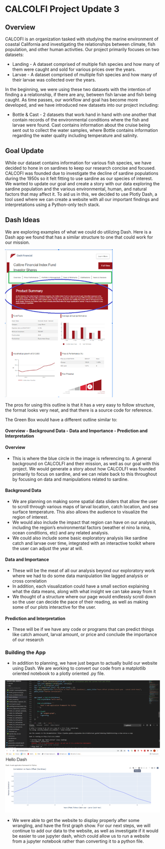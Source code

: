 # CALCOLFI Project Update 3

## Overview
CALCOFI is an organization tasked with studying the marine environment of coastal California and investigating the relationships between climate, fish population, and other human activities. Our project primarily focuses on two datasets:  

- Landing - A dataset comprised of multiple fish species and how many of them were caught and sold for various prices over the years.
- Larvae - A dataset comprised of multiple fish species and how many of their larvae was collected over the years.

In the beginning, we were using these two datasets with the intention of finding a a relationship, if there are any, between fish larvae and fish being caught. As time passes, our workflow and goal has become more developed, and we have introduced new datasets into our project including:

- Bottle & Cast - 2 datasets that work hand in hand with one another that contain records  of the environmental conditions where the fish and larvae were found. Cast contains information about the cruise being sent out to collect the water samples, where Bottle contains information regarding the water quality including temperature and salinity. 

## Goal Update
While our dataset contains information for various fish species, we have decided to hone in on sardines to keep our research concise and focused. CALCOFI was founded due to investigate the decline of sardine populations during the 1950s so it felt fitting to use sardine as our species of interest. We wanted to update our goal and create a story with our data exploring the sardine population and the various environmental, human, and natural factors that may affect it. To aid us in this, we decided to use Plotly Dash, a tool used where we can create a website with all our important findings and interpretations using a Python-only tech stack. 

## Dash Ideas
We are exploring examples of what we could do utilizing Dash. Here is a Dash app we found that has a similar structure to one that could work for our mission.

<img src=https://raw.githubusercontent.com/4MangoTrees/ucsb-ds-capstone-2021.github.io/main/ucsb_ds_capstone_projects_2021/projects/calcofi1/dashexample.png style="width:350px;alt=drawing">

The pros for using this outline is that it has a very easy to follow structure, the format looks very neat, and that there is a source code for reference.

The Green Box would have a different outline similar to:

#### Overview - Background Data - Data and Importance - Prediction and Interpretation

#### Overview 
- This is where the blue circle in the image is referencing to. A general background on CALCOLFI and their mission, as well as our goal with this project. We would generate a story about how CALCOLFI was founded primarily to focus on sardine, and we can relate back to this throughout by focusing on data and manipulations related to sardine.

#### Background Data 
- We are planning on making some spatial data sliders that allow the user to scroll through various maps of larval location, catch location, and sea surface temperature. This also allows the audience to visualize the region of interest.
- We would also include the impact that region can have on our analysis, including the region’s environmental factors (weather el nino la nina, ocean conditions, etc) and any related analysis.
- We could also include some basic exploratory analysis like sardine catch and larvae over time, integrated with an interactive toolkit where the user can adjust the year at will.

#### Data and Importance 
- These will be the meat of all our analysis beyond our exploratory work where we had to do some data manipulation like lagged analysis or cross correlation
- In addition, each visualization could have a small section explaining what the data means, along with what insight we can take away from it
- We thought of a structure where our page would endlessly scroll down so the user can decide the pace of their reading, as well as making some of our plots interactive for the user.

#### Prediction and Interpretation
- These will be if we have any code or programs that can predict things like catch amount, larval amount, or price and conclude the importance of our research


### Building the App
 - In addition to planning, we have just begun to actually build our website using Dash. We are working to convert our code from a matplotlib oriented notebook to a plotly oriented .py file.

<img src=https://raw.githubusercontent.com/4MangoTrees/ucsb-ds-capstone-2021.github.io/main/ucsb_ds_capstone_projects_2021/projects/calcofi1/update3_leron_code.png style="width:750px;alt=drawing">


<img src=https://raw.githubusercontent.com/4MangoTrees/ucsb-ds-capstone-2021.github.io/main/ucsb_ds_capstone_projects_2021/projects/calcofi1/update3_leron_sample-site.png style="width:750px;alt=drawing">


- We were able to get the website to display properly after some wrangling, and have the first graph show. For our next steps, we will continue to add our data to the website, as well as investigate if it would be easier to use jupyter dash, which could allow us to run a website from a jupyter notebook rather than converting it to a python file.
